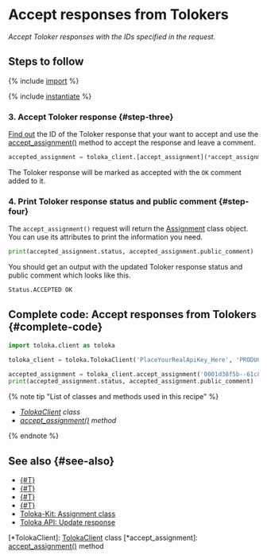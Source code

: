 # Accept responses from Tolokers

_Accept Toloker responses with the IDs specified in the request._

## Steps to follow

{% include [import](../_includes/recipes/import.md) %}

{% include [instantiate](../_includes/recipes/instantiate.md) %}

### 3. Accept Toloker response {#step-three}

[Find out](get-responses.md) the ID of the Toloker response that your want to accept and use the [accept_assignment()](../reference/toloka.client.TolokaClient.accept_assignment.md) method to accept the response and leave a comment.

```python
accepted_assignment = toloka_client.[accept_assignment](*accept_assignment)('0001d38f5b--61c8be211c3a7842a596ac0a', 'OK')
```

The Toloker response will be marked as accepted with the `OK` comment added to it.

### 4. Print Toloker response status and public comment {#step-four}

The `accept_assignment()` request will return the [Assignment](../reference/toloka.client.assignment.Assignment.md) class object. You can use its attributes to print the information you need.

```python
print(accepted_assignment.status, accepted_assignment.public_comment)
```

You should get an output with the updated Toloker response status and public comment which looks like this.

```bash
Status.ACCEPTED OK
```

## Complete code: Accept responses from Tolokers {#complete-code}

```python
import toloka.client as toloka

toloka_client = toloka.TolokaClient('PlaceYourRealApiKey_Here', 'PRODUCTION')

accepted_assignment = toloka_client.accept_assignment('0001d38f5b--61c8be211c3a7842a596ac0a', 'OK')
print(accepted_assignment.status, accepted_assignment.public_comment)
```

{% note tip "List of classes and methods used in this recipe" %}

- _[TolokaClient](../reference/toloka.client.TolokaClient.md) class_
- _[accept_assignment()](../reference/toloka.client.TolokaClient.accept_assignment.md) method_

{% endnote %}

## See also {#see-also}

- [{#T}](../../guide/concepts/overview.md)
- [{#T}](learn-basics.md)
- [{#T}](use-cases.md)
- [{#T}](get-responses.md)
- [Toloka-Kit: Assignment class](../reference/toloka.client.assignment.Assignment.md)
- [Toloka API: Update response](https://toloka.ai/docs/api/api-reference/#patch-/assignments/-id-)

[*TolokaClient]: [TolokaClient](../reference/toloka.client.TolokaClient.md) class
[*accept_assignment]: [accept_assignment()](../reference/toloka.client.TolokaClient.accept_assignment.md) method
